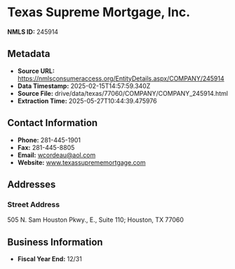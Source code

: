# Texas Supreme Mortgage, Inc.

**NMLS ID:** 245914

## Metadata
- **Source URL:** https://nmlsconsumeraccess.org/EntityDetails.aspx/COMPANY/245914
- **Data Timestamp:** 2025-02-15T14:57:59.340Z
- **Source File:** drive/data/texas/77060/COMPANY/COMPANY_245914.html
- **Extraction Time:** 2025-05-27T10:44:39.475976

## Contact Information
- **Phone:** 281-445-1901
- **Fax:** 281-445-8805
- **Email:** wcordeau@aol.com
- **Website:** www.texassuprememortgage.com

## Addresses
### Street Address
505 N. Sam Houston Pkwy., E., Suite 110; Houston, TX 77060

## Business Information
- **Fiscal Year End:** 12/31
